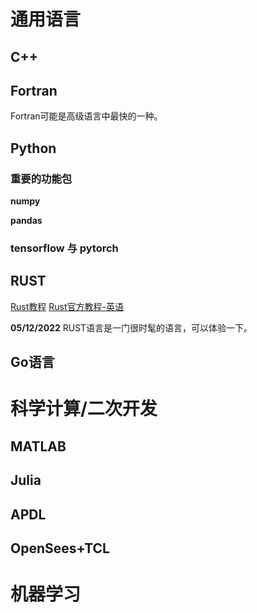 
# 通用语言

## C++

## Fortran

Fortran可能是高级语言中最快的一种。



## Python

### 重要的功能包

**numpy**



**pandas**



### tensorflow 与 pytorch

### 

## RUST


[Rust教程](https://www.runoob.com/rust/rust-setup.html)
[Rust官方教程-英语](https://doc.rust-lang.org/book/title-page.html)

**05/12/2022**
RUST语言是一门很时髦的语言，可以体验一下。


## Go语言


# 科学计算/二次开发

## MATLAB


## Julia



## APDL


## OpenSees+TCL


##   



# 机器学习



# 